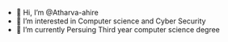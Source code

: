 - 👋 Hi, I’m @Atharva-ahire
- 👀 I’m interested in Computer science and Cyber Security
- 🌱 I’m currently Persuing Third year computer science degree 

<!---
Atharva-ahire/Atharva-ahire is a ✨ special ✨ repository because its `README.md` (this file) appears on your GitHub profile.
You can click the Preview link to take a look at your changes.
--->
